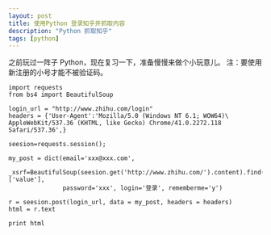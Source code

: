 ```yaml
---
layout: post
title: 使用Python 登录知乎并抓取内容
description: "Python 抓取知乎"
tags: [python]
---
```



之前玩过一阵子 Python，现在复习一下，准备慢慢来做个小玩意儿。
注：要使用新注册的小号才能不被验证码。


	import requests
	from bs4 import BeautifulSoup

	login_url = "http://www.zhihu.com/login"
	headers = {'User-Agent':'Mozilla/5.0 (Windows NT 6.1; WOW64)\
	AppleWebKit/537.36 (KHTML, like Gecko) Chrome/41.0.2272.118 Safari/537.36',}

	seesion=requests.session();

	my_post = dict(email='xxx@xxx.com',
	               _xsrf=BeautifulSoup(seesion.get('http://www.zhihu.com/').content).find(type='hidden')['value'],
	               password='xxx', login='登录', rememberme='y')

	r = seesion.post(login_url, data = my_post, headers = headers)
	html = r.text

	print html
	
